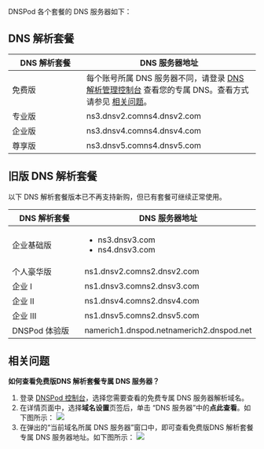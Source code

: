 DNSPod 各个套餐的 DNS 服务器如下：

## DNS 解析套餐
<table>
<thead>
<tr>
<th width="30%">DNS 解析套餐</th>
<th>DNS 服务器地址</th>
</tr>
</thead>
<tbody><tr>
<td>免费版</td>
<td>每个账号所属 DNS 服务器不同，请登录 <a href="https://console.dnspod.cn/dns/list">DNS 解析管理控制台</a> 查看您的专属 DNS。查看方式请参见 <a href="#faq">相关问题</a>。</td>
</tr>
<tr>
<td>专业版</td>
<td>ns3.dnsv2.comns4.dnsv2.com</td>
</tr>
<tr>
<td>企业版</td>
<td>ns3.dnsv4.comns4.dnsv4.com</td>
</tr>
<tr>
<td>尊享版</td>
<td>ns3.dnsv5.comns4.dnsv5.com</td>
</tr>
</tbody></table>

## 旧版 DNS 解析套餐

<dx-alert infotype="explain" title="">
以下 DNS 解析套餐版本已不再支持新购，但已有套餐可继续正常使用。
</dx-alert>

<table>
<thead>
<tr>
<th width="30%">DNS 解析套餐</th>
<th>DNS 服务器地址</th>
</tr>
</thead>
<tbody><tr>
<td>企业基础版</td>
<td><ul><li>ns3.dnsv3.com</li><li>ns4.dnsv3.com</li></ul></td>
</tr>
<tr>
<td>个人豪华版</td>
<td>ns1.dnsv2.comns2.dnsv2.com</td>
</tr>
<tr>
<td>企业 I</td>
<td>ns1.dnsv3.comns2.dnsv3.com</td>
</tr>
<tr>
<td>企业 II</td>
<td>ns1.dnsv4.comns2.dnsv4.com</td>
</tr>
<tr>
<td>企业 III</td>
<td>ns1.dnsv5.comns2.dnsv5.com</td>
</tr>
<tr>
<td>DNSPod 体验版</td>
<td>namerich1.dnspod.netnamerich2.dnspod.net</td>
</tr>
</tbody></table>

## 相关问题[](id:faq)

**如何查看免费版DNS 解析套餐专属 DNS 服务器？**
1. 登录 [DNSPod 控制台](https://console.dnspod.cn/dns/list)，选择您需要查看的免费专属 DNS 服务器解析域名。
2. 在详情页面中，选择**域名设置**页签后，单击 “DNS 服务器”中的**点此查看**。如下图所示：
![](https://qcloudimg.tencent-cloud.cn/raw/86c914ce56bb33be6b307b8a0303bedd.png)
3. 在弹出的“当前域名所属 DNS 服务器”窗口中，即可查看免费版DNS 解析套餐专属 DNS 服务器地址。如下图所示：
![](https://qcloudimg.tencent-cloud.cn/raw/3f0f0764c691a376af67100456d1c35f.png)
